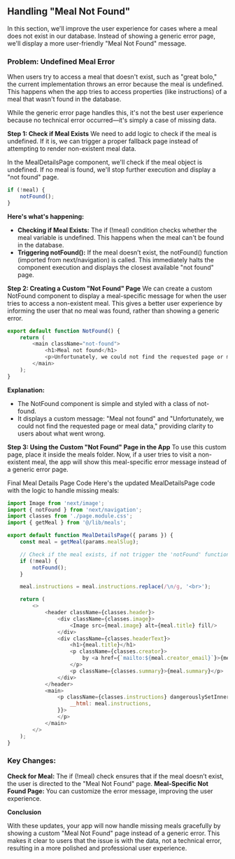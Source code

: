 ## Handling "Meal Not Found"
In this section, we'll improve the user experience for cases where a meal does not exist in our database. Instead of showing a generic error page, we'll display a more user-friendly "Meal Not Found" message.

### Problem: Undefined Meal Error
When users try to access a meal that doesn't exist, such as "great bolo," the current implementation throws an error because the meal is undefined. This happens when the app tries to access properties (like instructions) of a meal that wasn't found in the database.

While the generic error page handles this, it's not the best user experience because no technical error occurred—it's simply a case of missing data.

**Step 1: Check if Meal Exists**
We need to add logic to check if the meal is undefined. If it is, we can trigger a proper fallback page instead of attempting to render non-existent meal data.

In the MealDetailsPage component, we'll check if the meal object is undefined. If no meal is found, we'll stop further execution and display a "not found" page.

```javascript
if (!meal) {
    notFound();
}
```

**Here's what's happening:**

- **Checking if Meal Exists:** The if (!meal) condition checks whether the meal variable is undefined. This happens when the meal can't be found in the database.
- **Triggering notFound():** If the meal doesn’t exist, the notFound() function (imported from next/navigation) is called. This immediately halts the component execution and displays the closest available "not found" page.

**Step 2: Creating a Custom "Not Found" Page**
We can create a custom NotFound component to display a meal-specific message for when the user tries to access a non-existent meal. This gives a better user experience by informing the user that no meal was found, rather than showing a generic error.

```javascript
export default function NotFound() {
    return (
        <main className="not-found">
            <h1>Meal not found</h1>
            <p>Unfortunately, we could not find the requested page or meal data.</p>
        </main>
    );
}
```

**Explanation:**

- The NotFound component is simple and styled with a class of not-found.
- It displays a custom message: "Meal not found" and "Unfortunately, we could not find the requested page or meal data," providing clarity to users about what went wrong.

**Step 3: Using the Custom "Not Found" Page in the App**
To use this custom page, place it inside the meals folder. Now, if a user tries to visit a non-existent meal, the app will show this meal-specific error message instead of a generic error page.

Final Meal Details Page Code
Here's the updated MealDetailsPage code with the logic to handle missing meals:

```javascript
import Image from 'next/image';
import { notFound } from 'next/navigation';
import classes from './page.module.css';
import { getMeal } from '@/lib/meals';

export default function MealDetailsPage({ params }) {
    const meal = getMeal(params.mealSlug);

    // Check if the meal exists, if not trigger the 'notFound' function
    if (!meal) {
        notFound();
    }

    meal.instructions = meal.instructions.replace(/\n/g, '<br>');

    return (
        <>
            <header className={classes.header}>
                <div className={classes.image}>
                    <Image src={meal.image} alt={meal.title} fill/>
                </div>
                <div className={classes.headerText}>
                    <h1>{meal.title}</h1>
                    <p className={classes.creator}>
                        by <a href={`mailto:${meal.creator_email}`}>{meal.creator}</a>
                    </p>
                    <p className={classes.summary}>{meal.summary}</p>
                </div>
            </header>
            <main>
                <p className={classes.instructions} dangerouslySetInnerHTML={{
                    __html: meal.instructions,
                }}>
                </p>
            </main>
        </>
    );
}
```

### Key Changes:

**Check for Meal:** The if (!meal) check ensures that if the meal doesn’t exist, the user is directed to the "Meal Not Found" page.
**Meal-Specific Not Found Page:** You can customize the error message, improving the user experience.

**Conclusion**

With these updates, your app will now handle missing meals gracefully by showing a custom "Meal Not Found" page instead of a generic error. This makes it clear to users that the issue is with the data, not a technical error, resulting in a more polished and professional user experience.